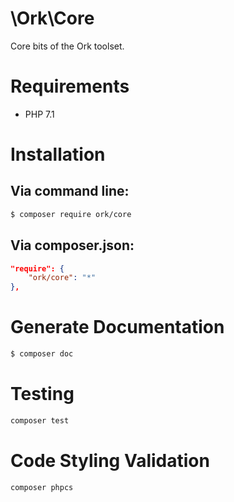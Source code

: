 # \Ork\Core

Core bits of the Ork toolset.

# Requirements
* PHP 7.1

# Installation

## Via command line:
```bash
$ composer require ork/core
```

## Via composer.json:
```json
"require": {
    "ork/core": "*"
},
```

# Generate Documentation
```bash
$ composer doc
```

# Testing
```bash
composer test
```

# Code Styling Validation
```bash
composer phpcs
```

